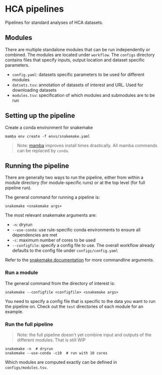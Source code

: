 # HCA pipelines

Pipelines for standard analyses of HCA datasets.

## Modules

There are multiple standalone modules that can be run independently or combined.
The modules are located under `workflow`.
The `configs` directory contains files that specify inputs, output location and dataset specific parameters.

+ `config.yaml`: datasets specific parameters to be used for different modules
+ `datsets.tsv`: annotation of datasets of interest and URL. Used for downloading datasets
+ `modules.tsv`: specification of which modules and submodules are to be run

## Setting up the pipeline

Create a conda environment for snakemake

```commandline
mamba env create -f envs/snakemake.yaml
```

> Note: [mamba](https://mamba.readthedocs.io/en/latest/installation.html_) improves install times drastically.
> All mamba commands can be replaced by `conda`.

## Running the pipeline

There are generally two ways to run the pipeline, either from within a module directory (for module-specific runs) or at
the top level (for full pipeline run).

The general command for running a pipeline is:

```commandline
snakemake <snakemake args>
```

The most relevant snakemake arguments are:

+ `-n`: dryrun
+ `--use-conda`: use rule-specific conda environments to ensure all dependencies are met
+ `-c`: maximum number of cores to be used
+ `--configfile`: specify a config file to use. The overall workflow already defaults to the config file
  under `configs/config.yaml`

Refer to the [snakemake documentation](https://snakemake.readthedocs.io/en/stable/executing/cli.html) for more
commandline arguments.

### Run a module

The general command from the directory of interest is:

```commandline
snakemake --configfile <configfile> <snakemake args>
```

You need to specify a config file that is specific to the data you want to run the pipeline on.
Check out the `test` directories of each module for an example.

### Run the full pipeline

> Note: the full pipeline doesn't yet combine input and outputs of the different modules. That is still WIP


```commandline
snakemake -n  # dryrun
snakemake --use-conda -c10  # run with 10 cores
```

Which modules are computed exactly can be defined in `configs/modules.tsv`.
